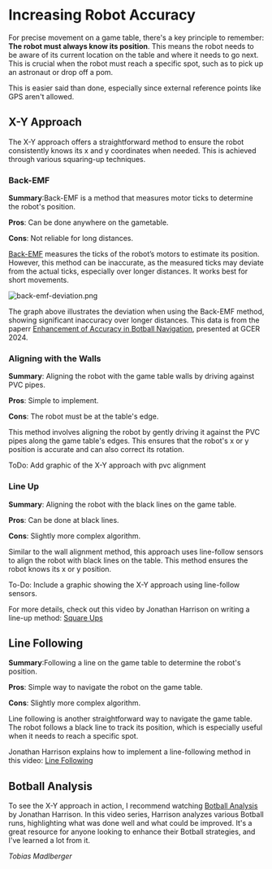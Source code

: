# Increasing Robot Accuracy

<secondary-label ref="tobias-madlberger"/>

For precise movement on a game table, there's a key principle to remember: **The robot must always know its position**.
This
means the robot needs to be aware of its current location on the table and where it needs to go next. This is crucial
when the robot must reach a specific spot, such as to pick up an astronaut or drop off a pom.

This is easier said than done, especially since external reference points like GPS aren't allowed.

## X-Y Approach

The X-Y approach offers a straightforward method to ensure the robot consistently knows its x and y coordinates when
needed. This is achieved through various squaring-up techniques.

### Back-EMF

<tldr>
    <p><b>Summary</b>:Back-EMF is a method that measures motor ticks to determine the robot's position.</p>
    <p><b>Pros</b>: Can be done anywhere on the gametable.</p>
    <p><b>Cons</b>: Not reliable for long distances.</p>
</tldr>

[Back-EMF](https://en.wikipedia.org/wiki/Counter-electromotive_force) measures the ticks of the robot’s motors to
estimate its position. However, this method can be inaccurate, as
the measured ticks may deviate from the actual ticks, especially over longer distances. It works best for short
movements.

![back-emf-deviation.png](back-emf-deviation.png)

The graph above illustrates the deviation when using the Back-EMF method, showing significant inaccuracy over longer
distances. This data is from the
paperr [Enhancement of Accuracy in Botball Navigation](https://www.kipr.org/wp-content/uploads/2024/08/Enhancement_of_Accuracy_in_Botball_Navigation.pdf),
presented at GCER 2024.

### Aligning with the Walls

<tldr>
    <p><b>Summary</b>: Aligning the robot with the game table walls by driving against PVC pipes.</p>
    <p><b>Pros</b>: Simple to implement.</p>
    <p><b>Cons</b>: The robot must be at the table's edge.</p>
</tldr>

This method involves aligning the robot by gently driving it against the PVC pipes along the game table's edges. This
ensures that the robot's x or y position is accurate and can also correct its rotation.

ToDo: Add graphic of the X-Y approach with pvc alignment

### Line Up

<tldr>
    <p><b>Summary</b>: Aligning the robot with the black lines on the game table.</p>
    <p><b>Pros</b>: Can be done at black lines.</p>
    <p><b>Cons</b>: Slightly more complex algorithm.</p>
</tldr>

Similar to the wall alignment method, this approach uses line-follow sensors to align the robot with black lines on the
table. This method ensures the robot knows its x or y position.

To-Do: Include a graphic showing the X-Y approach using line-follow sensors.

For more details, check out this video by Jonathan Harrison on writing a line-up
method: [Square Ups](https://www.youtube.com/watch?v=jBVklWdPp7g)

## Line Following

<tldr>
    <p><b>Summary</b>:Following a line on the game table to determine the robot's position.</p>
    <p><b>Pros</b>: Simple way to navigate the robot on the game table.</p>
    <p><b>Cons</b>: Slightly more complex algorithm.</p>
</tldr>

Line following is another straightforward way to navigate the game table. The robot follows a black line to track its
position, which is especially useful when it needs to reach a specific spot.

Jonathan Harrison explains how to implement a line-following method in this
video: [Line Following](https://www.youtube.com/watch?v=i_qSt3hAxzc)

## Botball Analysis

To see the X-Y approach in action, I recommend watching [Botball Analysis](https://www.youtube.com/watch?v=OVaKQVpcXsI)
by Jonathan Harrison. In this video series,
Harrison analyzes various Botball runs, highlighting what was done well and what could be improved. It's a great
resource for anyone looking to enhance their Botball strategies, and I've learned a lot from it.

<include from="snippet-lib.md" element-id="footer">
    <var name="authors">Tobias Madlberger</var>
</include>